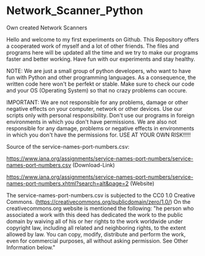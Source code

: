 # Network_Scanner_Python
Own created Network Scanners

Hello and welcome to my first experiments on Github.
This Repository offers a cooperated work of myself and a lot of other friends.
The files and programs here will be updated all the time and we try to make our programs faster and better working.
Have fun with our experiments and stay healthy. 

NOTE: We are just a small group of python developers, who want to have fun with Python and other programming languages.
      As a consequence, the written code here won't be perfekt or stable. Make sure to check our code and your OS (Operating System) so that no
      crazy problems can occure. 

IMPORTANT:  We are not responsible for any problems, damage or other negative effects on your computer, network or other devices. 
            Use our scripts only with personal responsibility. Don't use our programs in foreign environments in which you don't
            have permissions. We are also not responsible for any damage, problems or negative effects in environments in which you don't have
            the permissions for. USE AT YOUR OWN RISK!!!!!

Source of the service-names-port-numbers.csv:

https://www.iana.org/assignments/service-names-port-numbers/service-names-port-numbers.csv (Download-Link)

https://www.iana.org/assignments/service-names-port-numbers/service-names-port-numbers.xhtml?search=alt&page=2 (Website)

The service-names-port-numbers.csv is subjected to the CC0 1.0 Creative Commons. (https://creativecommons.org/publicdomain/zero/1.0/)
On the creativecommons.org website is mentioned the following: "he person who associated a work with this deed has dedicated the work to the public domain by waiving all of his or her rights to the work worldwide under copyright law, including all related and neighboring rights, to the extent allowed by law. You can copy, modify, distribute and perform the work, even for commercial purposes, all without asking permission. See Other Information below."
